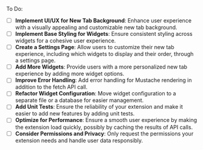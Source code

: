 
To Do:
- [ ] **Implement UI/UX for New Tab Background**: Enhance user experience with a visually appealing and customizable new tab background.
- [ ] **Implement Base Styling for Widgets**: Ensure consistent styling across widgets for a cohesive user experience.
- [ ] **Create a Settings Page**: Allow users to customize their new tab experience, including which widgets to display and their order, through a settings page.
- [ ] **Add More Widgets**: Provide users with a more personalized new tab experience by adding more widget options.
- [ ] **Improve Error Handling**: Add error handling for Mustache rendering in addition to the fetch API call.
- [ ] **Refactor Widget Configuration**: Move widget configuration to a separate file or a database for easier management.
- [ ] **Add Unit Tests**: Ensure the reliability of your extension and make it easier to add new features by adding unit tests.
- [ ] **Optimize for Performance**: Ensure a smooth user experience by making the extension load quickly, possibly by caching the results of API calls.
- [ ] **Consider Permissions and Privacy**: Only request the permissions your extension needs and handle user data responsibly.